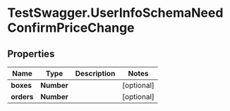 # TestSwagger.UserInfoSchemaNeedConfirmPriceChange

## Properties

Name | Type | Description | Notes
------------ | ------------- | ------------- | -------------
**boxes** | **Number** |  | [optional] 
**orders** | **Number** |  | [optional] 


